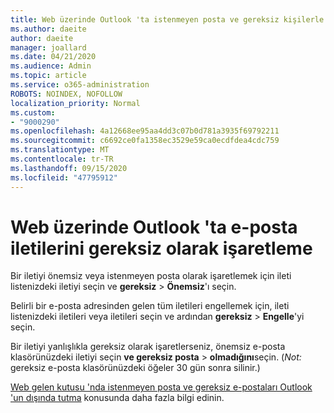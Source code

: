 ```yaml
---
title: Web üzerinde Outlook 'ta istenmeyen posta ve gereksiz kişilerle ilgilenme
ms.author: daeite
author: daeite
manager: joallard
ms.date: 04/21/2020
ms.audience: Admin
ms.topic: article
ms.service: o365-administration
ROBOTS: NOINDEX, NOFOLLOW
localization_priority: Normal
ms.custom:
- "9000290"
ms.openlocfilehash: 4a12668ee95aa4dd3c07b0d781a3935f69792211
ms.sourcegitcommit: c6692ce0fa1358ec3529e59ca0ecdfdea4cdc759
ms.translationtype: MT
ms.contentlocale: tr-TR
ms.lasthandoff: 09/15/2020
ms.locfileid: "47795912"
---
```

# <a name="mark-email-messages-as-junk-in-outlook-on-the-web"></a>Web üzerinde Outlook 'ta e-posta iletilerini gereksiz olarak işaretleme

Bir iletiyi önemsiz veya istenmeyen posta olarak işaretlemek için ileti listenizdeki iletiyi seçin ve **gereksiz**  >  **Önemsiz**'ı seçin.

Belirli bir e-posta adresinden gelen tüm iletileri engellemek için, ileti listenizdeki iletileri veya iletileri seçin ve ardından **gereksiz**  >  **Engelle**'yi seçin.

Bir iletiyi yanlışlıkla gereksiz olarak işaretlerseniz, önemsiz e-posta klasörünüzdeki iletiyi seçin **ve gereksiz posta**  >  **olmadığını**seçin. (*Not:* gereksiz e-posta klasörünüzdeki öğeler 30 gün sonra silinir.)

[Web gelen kutusu 'nda istenmeyen posta ve gereksiz e-postaları Outlook 'un dışında tutma](https://support.office.com/article/db786e79-54e2-40cc-904f-d89d57b7f41d) konusunda daha fazla bilgi edinin.